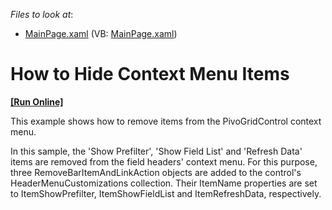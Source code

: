 <!-- default file list -->
*Files to look at*:

* [MainPage.xaml](./CS/DXPivotGrid_HideContextMenuItems/MainPage.xaml) (VB: [MainPage.xaml](./VB/DXPivotGrid_HideContextMenuItems/MainPage.xaml))
<!-- default file list end -->
# How to Hide Context Menu Items
<!-- run online -->
**[[Run Online]](https://codecentral.devexpress.com/e3877)**
<!-- run online end -->


<p>This example shows how to remove items from the PivoGridControl context menu.</p><p>In this sample, the 'Show Prefilter', 'Show Field List' and 'Refresh Data' items are removed from the field headers' context menu. For this purpose, three RemoveBarItemAndLinkAction objects are added to the control's HeaderMenuCustomizations collection. Their ItemName properties are set to ItemShowPrefilter, ItemShowFieldList and ItemRefreshData, respectively.</p><br />


<br/>


